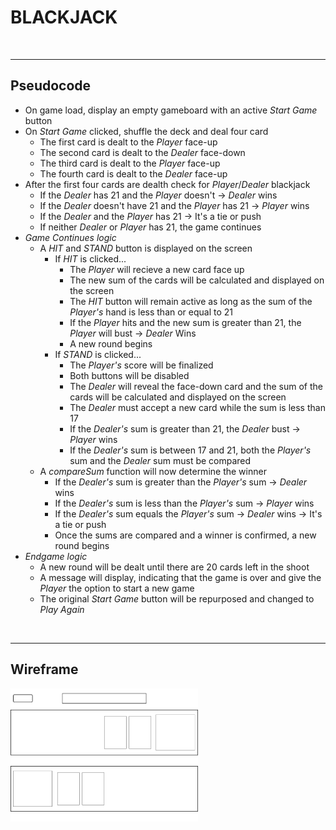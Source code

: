 # BLACKJACK

<br>
<hr>

## Pseudocode

- On game load, display an empty gameboard with an active _Start Game_ button 
- On _Start Game_ clicked, shuffle the deck and deal four card
    - The first card is dealt to the _Player_ face-up 
    - The second card is dealt to the _Dealer_ face-down 
    - The third card is dealt to the _Player_ face-up
    - The fourth card is dealt to the _Dealer_ face-up 
- After the first four cards are dealth check for _Player_/_Dealer_ blackjack 
    - If the _Dealer_ has 21 and the _Player_ doesn't -> _Dealer_ wins
    - If the _Dealer_ doesn't have 21 and the _Player_ has 21 -> _Player_ wins
    - If the _Dealer_ and the _Player_ has 21 -> It's a tie or push 
    - If neither _Dealer_ or _Player_ has 21, the game continues 
- _Game Continues logic_
    - A _HIT_ and _STAND_ button is displayed on the screen 
        - If _HIT_ is clicked...
            - The _Player_ will recieve a new card face up 
            - The new sum of the cards will be calculated and displayed on the screen 
            - The _HIT_ button will remain active as long as the sum of the _Player's_ hand is less than or equal to 21
            - If the _Player_ hits and the new sum is greater than 21, the _Player_ will bust -> _Dealer_ Wins
            - A new round begins
        - If _STAND_ is clicked...
            - The _Player's_ score will be finalized 
            - Both buttons will be disabled 
            - The _Dealer_ will reveal the face-down card and the sum of the cards will be calculated and displayed on the screen
            - The _Dealer_ must accept a new card while the sum is less than 17 
            - If the _Dealer's_ sum is greater than 21, the _Dealer_ bust -> _Player_ wins
            - If the _Dealer's_ sum is between 17 and 21, both the _Player's_ sum and the _Dealer_ sum must be compared 
    - A _compareSum_ function will now determine the winner 
        - If the _Dealer's_ sum is greater than the _Player's_ sum -> _Dealer_ wins
        - If the _Dealer's_ sum is less than the _Player's_ sum -> _Player_ wins
        - If the _Dealer's_ sum equals the _Player's_ sum -> _Dealer_ wins -> It's a tie or push
        - Once the sums are compared and a winner is confirmed, a new round begins 
- _Endgame logic_
    - A new round will be dealt until there are 20 cards left in the shoot
    - A message will display, indicating that the game is over and give the _Player_ the option to start a new game 
    - The original _Start Game_ button will be repurposed and changed to _Play Again_  

<br>
<hr>

## Wireframe <br>
<kbd><img src="Resources/Gameplay Window.png" width="300"></kbd>